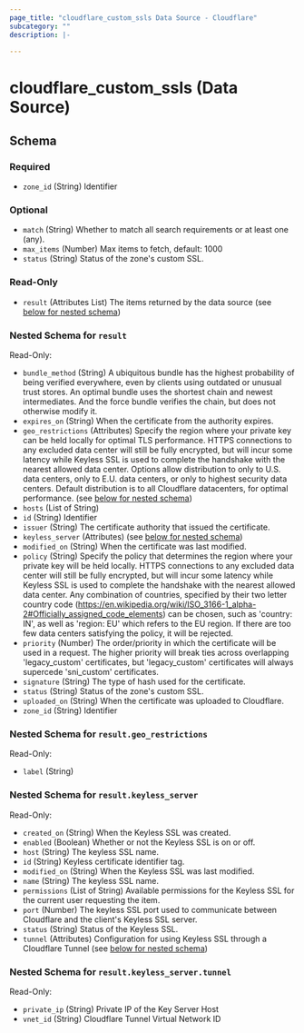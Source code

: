 ```yaml
---
page_title: "cloudflare_custom_ssls Data Source - Cloudflare"
subcategory: ""
description: |-
  
---
```


# cloudflare_custom_ssls (Data Source)




<!-- schema generated by tfplugindocs -->
## Schema

### Required

- `zone_id` (String) Identifier

### Optional

- `match` (String) Whether to match all search requirements or at least one (any).
- `max_items` (Number) Max items to fetch, default: 1000
- `status` (String) Status of the zone's custom SSL.

### Read-Only

- `result` (Attributes List) The items returned by the data source (see [below for nested schema](#nestedatt--result))

<a id="nestedatt--result"></a>
### Nested Schema for `result`

Read-Only:

- `bundle_method` (String) A ubiquitous bundle has the highest probability of being verified everywhere, even by clients using outdated or unusual trust stores. An optimal bundle uses the shortest chain and newest intermediates. And the force bundle verifies the chain, but does not otherwise modify it.
- `expires_on` (String) When the certificate from the authority expires.
- `geo_restrictions` (Attributes) Specify the region where your private key can be held locally for optimal TLS performance. HTTPS connections to any excluded data center will still be fully encrypted, but will incur some latency while Keyless SSL is used to complete the handshake with the nearest allowed data center. Options allow distribution to only to U.S. data centers, only to E.U. data centers, or only to highest security data centers. Default distribution is to all Cloudflare datacenters, for optimal performance. (see [below for nested schema](#nestedatt--result--geo_restrictions))
- `hosts` (List of String)
- `id` (String) Identifier
- `issuer` (String) The certificate authority that issued the certificate.
- `keyless_server` (Attributes) (see [below for nested schema](#nestedatt--result--keyless_server))
- `modified_on` (String) When the certificate was last modified.
- `policy` (String) Specify the policy that determines the region where your private key will be held locally. HTTPS connections to any excluded data center will still be fully encrypted, but will incur some latency while Keyless SSL is used to complete the handshake with the nearest allowed data center. Any combination of countries, specified by their two letter country code (https://en.wikipedia.org/wiki/ISO_3166-1_alpha-2#Officially_assigned_code_elements) can be chosen, such as 'country: IN', as well as 'region: EU' which refers to the EU region. If there are too few data centers satisfying the policy, it will be rejected.
- `priority` (Number) The order/priority in which the certificate will be used in a request. The higher priority will break ties across overlapping 'legacy_custom' certificates, but 'legacy_custom' certificates will always supercede 'sni_custom' certificates.
- `signature` (String) The type of hash used for the certificate.
- `status` (String) Status of the zone's custom SSL.
- `uploaded_on` (String) When the certificate was uploaded to Cloudflare.
- `zone_id` (String) Identifier

<a id="nestedatt--result--geo_restrictions"></a>
### Nested Schema for `result.geo_restrictions`

Read-Only:

- `label` (String)


<a id="nestedatt--result--keyless_server"></a>
### Nested Schema for `result.keyless_server`

Read-Only:

- `created_on` (String) When the Keyless SSL was created.
- `enabled` (Boolean) Whether or not the Keyless SSL is on or off.
- `host` (String) The keyless SSL name.
- `id` (String) Keyless certificate identifier tag.
- `modified_on` (String) When the Keyless SSL was last modified.
- `name` (String) The keyless SSL name.
- `permissions` (List of String) Available permissions for the Keyless SSL for the current user requesting the item.
- `port` (Number) The keyless SSL port used to communicate between Cloudflare and the client's Keyless SSL server.
- `status` (String) Status of the Keyless SSL.
- `tunnel` (Attributes) Configuration for using Keyless SSL through a Cloudflare Tunnel (see [below for nested schema](#nestedatt--result--keyless_server--tunnel))

<a id="nestedatt--result--keyless_server--tunnel"></a>
### Nested Schema for `result.keyless_server.tunnel`

Read-Only:

- `private_ip` (String) Private IP of the Key Server Host
- `vnet_id` (String) Cloudflare Tunnel Virtual Network ID



